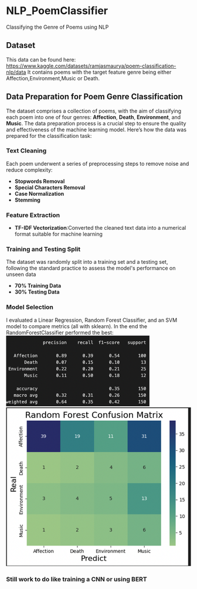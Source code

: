 # NLP_PoemClassifier
Classifying the Genre of Poems using NLP

 ## Dataset

This data can be found here: https://www.kaggle.com/datasets/ramjasmaurya/poem-classification-nlp/data
It contains poems with the target feature genre being either Affection,Environment,Music or Death.

## Data Preparation for Poem Genre Classification
The dataset comprises a collection of poems, with the aim of classifying each poem into one of four genres: **Affection**, **Death**, **Environment**, and **Music**. The data preparation process is a crucial step to ensure the quality and effectiveness of the machine learning model. Here’s how the data was prepared for the classification task:

### Text Cleaning
Each poem underwent a series of preprocessing steps to remove noise and reduce complexity:
- **Stopwords Removal**
- **Special Characters Removal**
- **Case Normalization**
- **Stemming**

### Feature Extraction
- **TF-IDF Vectorization**:Converted the cleaned text data into a numerical format suitable for machine learning

### Training and Testing Split
The dataset was randomly split into a training set and a testing set, following the standard practice to assess the model's performance on unseen data
- **70% Training Data**
- **30% Testing Data**

### Model Selection
I evaluated a Linear Regression, Random Forest Classifier, and an SVM model to compare metrics (all with sklearn). In the end the RandomForestClassifier performed the best:
![Metrics for RFC](data/metricsRFC.png)
![Confusion Matrix for RFC](data/matrixRFC.png)


### Still work to do like training a CNN or using BERT
